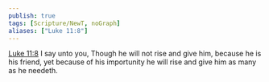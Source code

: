 ```yaml
---
publish: true
tags: [Scripture/NewT, noGraph]
aliases: ["Luke 11:8"]
---
```

[Luke 11:8](https://churchofjesuschrist.org/study/scriptures/nt/luke/11?lang=eng&id=p8#p8) I say unto you, Though he will not rise and give him, because he is his friend, yet because of his importunity he will rise and give him as many as he needeth.
